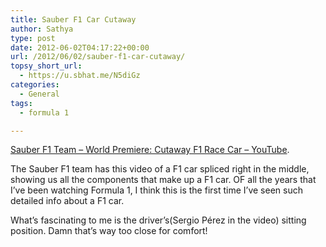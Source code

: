 ```yaml
---
title: Sauber F1 Car Cutaway
author: Sathya
type: post
date: 2012-06-02T04:17:22+00:00
url: /2012/06/02/sauber-f1-car-cutaway/
topsy_short_url:
  - https://u.sbhat.me/N5diGz
categories:
  - General
tags:
  - formula 1

---
```

[Sauber F1 Team &#8211; World Premiere: Cutaway F1 Race Car &#8211; YouTube][1].



The Sauber F1 team has this video of a F1 car spliced right in the middle, showing us all the components that make up a F1 car. OF all the years that I&#8217;ve been watching Formula 1, I think this is the first time I&#8217;ve seen such detailed info about a F1 car.

What&#8217;s fascinating to me is the driver&#8217;s(Sergio Pérez in the video) sitting position. Damn that&#8217;s way too close for comfort!

 [1]: https://www.youtube.com/watch?feature=player_embedded&v=_Wn1EFLa2C8
